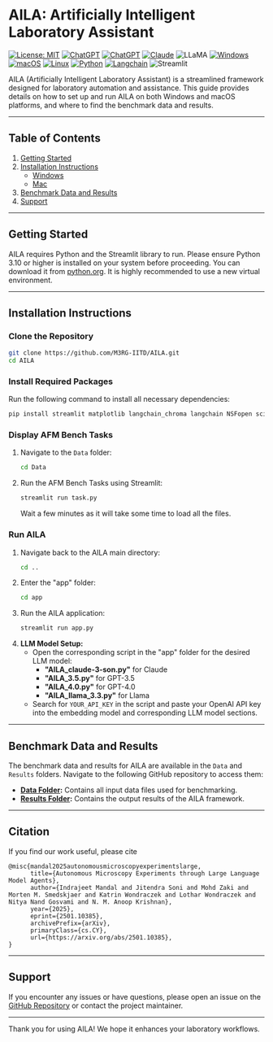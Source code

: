 # AILA: Artificially Intelligent Laboratory Assistant

[![License: MIT](https://img.shields.io/badge/License-MIT-yellow.svg)](https://opensource.org/licenses/MIT)
[![ChatGPT](https://img.shields.io/badge/ChatGPT-4o-74aa9c?logo=openai&logoColor=white)](#)
[![ChatGPT](https://img.shields.io/badge/ChatGPT-3.5-74aa9c?logo=openai&logoColor=white)](#)
[![Claude](https://img.shields.io/badge/Claude-D97757?logo=claude&logoColor=fff)](#)
![LLaMA](https://img.shields.io/badge/LLaMA-3.3-ffce00?logo=meta&logoColor=black)
[![Windows](https://custom-icon-badges.demolab.com/badge/Windows-11-0078D6?logo=windows11&logoColor=white)](#)
[![macOS](https://img.shields.io/badge/macOS-000000?logo=apple&logoColor=F0F0F0)](#)
[![Linux](https://img.shields.io/badge/Linux-FCC624?logo=linux&logoColor=black)](#)
[![Python](https://img.shields.io/badge/Python-3.10-3776AB?logo=python&logoColor=fff)](#)
[![Langchain](https://img.shields.io/badge/LangChain-ffffff?logo=langchain&logoColor=black)](#)
![Streamlit](https://img.shields.io/badge/Built%20with-Streamlit-ff4b4b?logo=streamlit&logoColor=white)

AILA (Artificially Intelligent Laboratory Assistant) is a streamlined framework designed for laboratory automation and assistance. This guide provides details on how to set up and run AILA on both Windows and macOS platforms, and where to find the benchmark data and results.

---

## **Table of Contents**
1. [Getting Started](#getting-started)
2. [Installation Instructions](#installation-instructions)
   - [Windows](#windows)
   - [Mac](#mac)
3. [Benchmark Data and Results](#benchmark-data-and-results)
4. [Support](#support)

---

## **Getting Started**
AILA requires Python and the Streamlit library to run. Please ensure Python 3.10 or higher is installed on your system before proceeding. You can download it from [python.org](https://www.python.org/). It is highly recommended to use a new virtual environment.

---

## **Installation Instructions**

### **Clone the Repository**
```bash
git clone https://github.com/M3RG-IITD/AILA.git
cd AILA
```

### **Install Required Packages**
Run the following command to install all necessary dependencies:
```bash
pip install streamlit matplotlib langchain_chroma langchain NSFopen scikit-image pymoo langchain_openai langgraph
```

### **Display AFM Bench Tasks**
1. Navigate to the `Data` folder:
   ```bash
   cd Data
   ```
2. Run the AFM Bench Tasks using Streamlit:
   ```bash
   streamlit run task.py
   ```
   Wait a few minutes as it will take some time to load all the files.

### **Run AILA**
1. Navigate back to the AILA main directory:
   ```bash
   cd ..
   ```  
2. Enter the "app" folder:
   ```bash
   cd app
   ```
3. Run the AILA application:
   ```bash
   streamlit run app.py
   ```
4. **LLM Model Setup:**
   - Open the corresponding script in the "app" folder for the desired LLM model:
     - **"AILA_claude-3-son.py"** for Claude
     - **"AILA_3.5.py"** for GPT-3.5
     - **"AILA_4.0.py"** for GPT-4.0
     - **"AILA_llama_3.3.py"** for Llama
   - Search for `YOUR_API_KEY` in the script and paste your OpenAI API key into the embedding model and corresponding LLM model sections.

---

## **Benchmark Data and Results**
The benchmark data and results for AILA are available in the `Data` and `Results` folders. Navigate to the following GitHub repository to access them:

- **[Data Folder](https://github.com/M3RG-IITD/AILA/tree/main/Data/afm_qs/):** Contains all input data files used for benchmarking.
- **[Results Folder](https://github.com/M3RG-IITD/AILA/tree/main/Results/):** Contains the output results of the AILA framework.

---

## Citation

If you find our work useful, please cite

```
@misc{mandal2025autonomousmicroscopyexperimentslarge,
      title={Autonomous Microscopy Experiments through Large Language Model Agents}, 
      author={Indrajeet Mandal and Jitendra Soni and Mohd Zaki and Morten M. Smedskjaer and Katrin Wondraczek and Lothar Wondraczek and Nitya Nand Gosvami and N. M. Anoop Krishnan},
      year={2025},
      eprint={2501.10385},
      archivePrefix={arXiv},
      primaryClass={cs.CY},
      url={https://arxiv.org/abs/2501.10385}, 
}
```

---

## **Support**
If you encounter any issues or have questions, please open an issue on the [GitHub Repository](https://github.com/M3RG-IITD/AILA) or contact the project maintainer.

---

Thank you for using AILA! We hope it enhances your laboratory workflows.

